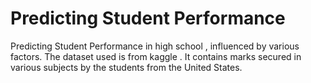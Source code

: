# Predicting Student Performance 
Predicting Student Performance in high school , influenced by various factors.
The dataset used is from kaggle . It contains marks secured in various subjects by the students from the United States.

